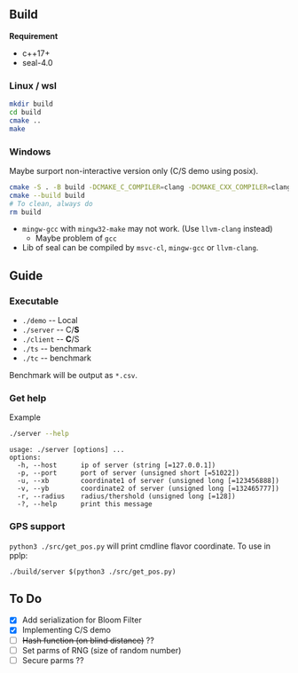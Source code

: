 

## Build

**Requirement**
- c++17+
- seal-4.0

### Linux / wsl
```bash
mkdir build
cd build 
cmake ..
make
```


### Windows
Maybe surport non-interactive version only (C/S demo using posix).

```bash
cmake -S . -B build -DCMAKE_C_COMPILER=clang -DCMAKE_CXX_COMPILER=clang++
cmake --build build
# To clean, always do
rm build
```

- `mingw-gcc` with `mingw32-make` may not work. (Use `llvm-clang` instead)
  - Maybe problem of `gcc` 
- Lib of seal can be compiled by `msvc-cl`, `mingw-gcc` or `llvm-clang`. 

## Guide
### Executable
- `./demo` -- Local
- `./server` -- C/**S**
- `./client` -- **C**/S
- `./ts` -- benchmark
- `./tc` -- benchmark

Benchmark will be output as `*.csv`.

### Get help
Example
```bash
./server --help
```
```
usage: ./server [options] ... 
options:
  -h, --host      ip of server (string [=127.0.0.1])
  -p, --port      port of server (unsigned short [=51022])
  -u, --xb        coordinate1 of server (unsigned long [=123456888])
  -v, --yb        coordinate2 of server (unsigned long [=132465777])
  -r, --radius    radius/thershold (unsigned long [=128])
  -?, --help      print this message
```

### GPS support
`python3 ./src/get_pos.py` will print cmdline flavor coordinate.
To use in pplp:
```
./build/server $(python3 ./src/get_pos.py)
```

## To Do
- [x] Add serialization for Bloom Filter
- [x] Implementing C/S demo 
- [ ] ~~Hash function (on blind distance)~~ ??
- [ ] Set parms of RNG (size of random number) 
- [ ] Secure parms ??
